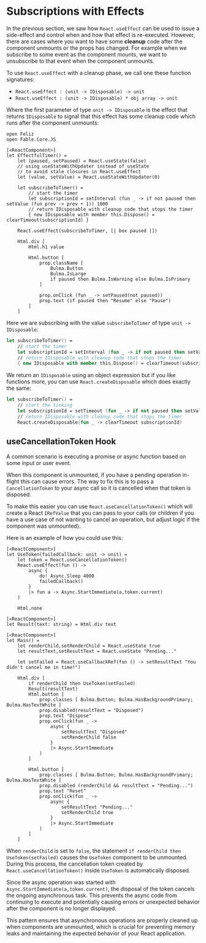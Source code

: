 # Subscriptions with Effects

In the previous section, we saw how `React.useEffect` can be used to issue a side-effect and control when and how that effect is re-executed. However, there are cases where you want to have some **cleanup** code after the component unmounts or the props has changed. For example when we subscribe to some event as the component mounts, we want to unsubscribe to that event when the component unmounts.

To use `React.useEffect` with a cleanup phase, we call one these function signatures:
 - `React.useEffect : (unit -> IDisposable) -> unit`
 - `React.useEffect : (unit -> IDisposable) * obj array -> unit`

Where the first parameter of type `unit -> IDisposable` is the effect that returns `IDisposable` to signal that this effect has some cleanup code which runs after the component unmounts:

```fsharp:effectful-timer
open Feliz
open Fable.Core.JS

[<ReactComponent>]
let EffectfulTimer() =
    let (paused, setPaused) = React.useState(false)
    // using useStateWithUpdater instead of useState
    // to avoid stale closures in React.useEffect
    let (value, setValue) = React.useStateWithUpdater(0)

    let subscribeToTimer() =
        // start the timer
        let subscriptionId = setInterval (fun _ -> if not paused then setValue (fun prev -> prev + 1)) 1000
        // return IDisposable with cleanup code that stops the timer
        { new IDisposable with member this.Dispose() = clearTimeout(subscriptionId) }

    React.useEffect(subscribeToTimer, [| box paused |])

    Html.div [
        Html.h1 value

        Html.button [
            prop.className [
                Bulma.Button
                Bulma.IsLarge
                if paused then Bulma.IsWarning else Bulma.IsPrimary
            ]

            prop.onClick (fun _ -> setPaused(not paused))
            prop.text (if paused then "Resume" else "Pause")
        ]
    ]
```
Here we are subscribing with the value `subscribeToTimer` of type `unit -> IDisposable`:
```fsharp
let subscribeToTimer() =
    // start the timer
    let subscriptionId = setInterval (fun _ -> if not paused then setValue (fun prev -> prev  + 1)) 1000
    // return IDisposable with cleanup code that stops the timer
    { new IDisposable with member this.Dispose() = clearTimeout(subscriptionId) }
```
We return an `IDisposable` using an object expression but if you like functions more, you can use `React.createDisposable` which does exactly the same:
```fsharp
let subscribeToTimer() =
    // start the ticking
    let subscriptionId = setTimeout (fun _ -> if not paused then setValue (fun prev -> prev  + 1)) 1000
    // return IDisposable with cleanup code that stops the timer
    React.createDisposable(fun _ -> clearTimeout subscriptionId)
```

## useCancellationToken Hook

A common scenario is executing a promise or async function based on some
input or user event.

When this component is unmounted, if you have a pending operation in-flight
this can cause errors. The way to fix this is to pass a `CancellationToken`
to your async call so it is cancelled when that token is disposed.

To make this easier you can use `React.useCancellationToken()` which will
create a React `IRefValue` that you can pass to your calls (or children
if you have a use case of not wanting to cancel an operation, but adjust logic
if the component was unmounted).

Here is an example of how you could use this:

```fsharp:effectful-usecancellationtoken
[<ReactComponent>]
let UseToken(failedCallback: unit -> unit) =
    let token = React.useCancellationToken()
    React.useEffect(fun () ->
        async {
            do! Async.Sleep 4000
            failedCallback()
        }
        |> fun a -> Async.StartImmediate(a,token.current)
    )

    Html.none

[<ReactComponent>]
let Result(text: string) = Html.div text

[<ReactComponent>]
let Main() =
    let renderChild,setRenderChild = React.useState true
    let resultText,setResultText = React.useState "Pending..."

    let setFailed = React.useCallbackRef(fun () -> setResultText "You didn't cancel me in time!")

    Html.div [
        if renderChild then UseToken(setFailed)
        Result(resultText)
        Html.button [
            prop.classes [ Bulma.Button; Bulma.HasBackgroundPrimary; Bulma.HasTextWhite ]
            prop.disabled(resultText = "Disposed")
            prop.text "Dispose"
            prop.onClick(fun _ ->
                async {
                    setResultText "Disposed"
                    setRenderChild false
                }
                |> Async.StartImmediate
            )
        ]

        Html.button [
            prop.classes [ Bulma.Button; Bulma.HasBackgroundPrimary; Bulma.HasTextWhite ]
            prop.disabled (renderChild && resultText = "Pending...")
            prop.text "Reset"
            prop.onClick(fun _ ->
                async {
                    setResultText "Pending..."
                    setRenderChild true
                }
                |> Async.StartImmediate
            )
        ]
    ]
```

When `renderChild` is set to `false`, the statement `if renderChild then UseToken(setFailed)` causes the `UseToken` component to be unmounted. During this process, the cancellation token created by `React.useCancellationToken()` inside `UseToken` is automatically disposed. 

Since the async operation was started with `Async.StartImmediate(a,token.current)`, the disposal of the token cancels the ongoing asynchronous task. This prevents the async code from continuing to execute and potentially causing errors or unexpected behavior after the component is no longer displayed.

This pattern ensures that asynchronous operations are properly cleaned up when components are unmounted, which is crucial for preventing memory leaks and maintaining the expected behavior of your React application.
